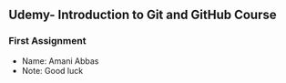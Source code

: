 ## Udemy- Introduction to Git and GitHub Course
### First Assignment

* Name: Amani Abbas
* Note: Good luck
